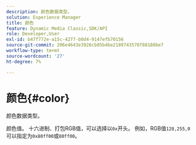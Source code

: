 ```yaml
---
description: 颜色数据类型。
solution: Experience Manager
title: 颜色
feature: Dynamic Media Classic,SDK/API
role: Developer,User
exl-id: b47f772e-a15c-4277-b0d4-9147efb70156
source-git-commit: 206e4643e3926cb85b4be2189743578f88180be7
workflow-type: tm+mt
source-wordcount: '27'
ht-degree: 7%

---
```


# 颜色{#color}

颜色数据类型。

颜色值。 十六进制、打包RGB值，可以选择以`0x`开头。 例如，RGB值`128,255,0`可以指定为`0x80ff00`或`80ff00`。
